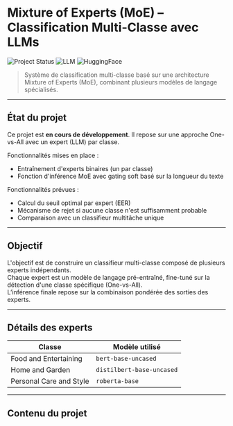 # Mixture of Experts (MoE) – Classification Multi-Classe avec LLMs

![Project Status](https://img.shields.io/badge/status-en%20construction-yellow)
![LLM](https://img.shields.io/badge/model-BERT%2C%20DistilBERT%2C%20RoBERTa-blue)
![HuggingFace](https://img.shields.io/badge/framework-HuggingFace%20Transformers-orange%20Pytorch)

> Système de classification multi-classe basé sur une architecture Mixture of Experts (MoE), combinant plusieurs modèles de langage spécialisés.

---

## État du projet

Ce projet est **en cours de développement**. Il repose sur une approche One-vs-All avec un expert (LLM) par classe.

Fonctionnalités mises en place :
- Entraînement d'experts binaires (un par classe)
- Fonction d'inférence MoE avec gating soft basé sur la longueur du texte

Fonctionnalités prévues :
- Calcul du seuil optimal par expert (EER)
- Mécanisme de rejet si aucune classe n'est suffisamment probable
- Comparaison avec un classifieur multitâche unique

---

## Objectif

L'objectif est de construire un classifieur multi-classe composé de plusieurs experts indépendants.  
Chaque expert est un modèle de langage pré-entraîné, fine-tuné sur la détection d'une classe spécifique (One-vs-All).  
L’inférence finale repose sur la combinaison pondérée des sorties des experts.

---

## Détails des experts

| Classe                    | Modèle utilisé           |
|---------------------------|---------------------------|
| Food and Entertaining     | `bert-base-uncased`       |
| Home and Garden           | `distilbert-base-uncased` |
| Personal Care and Style   | `roberta-base`            |

---

## Contenu du projet

